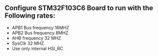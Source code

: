 ## Configure STM32F103C6 Board to run with the Following rates:
- APB1 Bus frequency 16MHZ
- APB2 Bus frequency 8MHZ
- AHB frequency 32 MHZ
- SysClk 32 MHZ
- Use only internal HSI_RC
